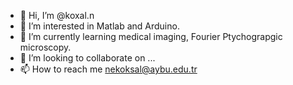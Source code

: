 - 👋 Hi, I’m @koxal.n
- 👀 I’m interested in Matlab and Arduino.
- 🌱 I’m currently learning medical imaging, Fourier Ptychograpgic microscopy.
- 💞️ I’m looking to collaborate on ...
- 📫 How to reach me nekoksal@aybu.edu.tr

<!---
koxal.n/koxal.n is a ✨ special ✨ repository because its `README.md` (this file) appears on your GitHub profile.
You can click the Preview link to take a look at your changes.
--->
